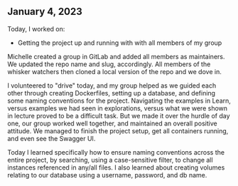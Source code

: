 ## January 4, 2023

Today, I worked on:

* Getting the project up and running with with all members of my group

Michelle created a group in GitLab and added all members as maintainers. We updated the repo name and slug, accordingly. All members of the whisker watchers then cloned a local version of the repo and we dove in.

I volunteered to "drive" today, and my group helped as we guided each other through creating Dockerfiles, setting up a database, and defining some naming conventions for the project. Navigating the examples in Learn, versus examples we had seen in explorations, versus what we were shown in lecture proved to be a difficult task. But we made it over the hurdle of day one, our group worked well together, and maintained an overall positive attitude. We managed to finish the project setup, get all containers running, and even see the Swagger UI.

Today I learned specifically how to ensure naming conventions across the entire project, by searching, using a case-sensitive filter, to change all instances referenced in any/all files. I also learned about creating volumes relating to our database using a username, password, and db name.
